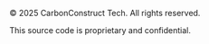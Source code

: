 © 2025 CarbonConstruct Tech. All rights reserved.

This source code is proprietary and confidential.